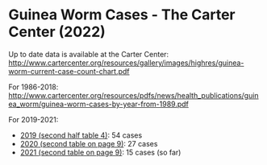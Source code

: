 # Guinea Worm Cases - The Carter Center (2022)

Up to date data is available at the Carter Center:
http://www.cartercenter.org/resources/gallery/images/highres/guinea-worm-current-case-count-chart.pdf

For 1986-2018: 
http://www.cartercenter.org/resources/pdfs/news/health_publications/guinea_worm/guinea-worm-cases-by-year-from-1989.pdf

For 2019-2021:
* [2019 (second half table 4)](https://www.cartercenter.org/resources/pdfs/news/health_publications/guinea_worm/wrap-up/273.pdf): 54 cases 
* [2020 (second table on page 9)](https://www.cartercenter.org/resources/pdfs/news/health_publications/guinea_worm/wrap-up/283.pdf): 27 cases 
* [2021 (second table on page 9)](https://www.cartercenter.org/resources/pdfs/news/health_publications/guinea_worm/wrap-up/284.pdf): 15 cases (so far)